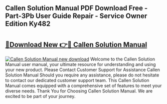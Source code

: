 ## Callen Solution Manual PDF Download Free - Part-3Pb User Guide Repair - Service Owner Edition Ky482

# <h2><a href="http://bc79516.oget.top/?id=Callen+Solution+Manual">🔗Download New 👉🔴 Callen Solution Manual</a></h2>

[![Callen Solution Manual new download](https://i.imgur.com/5g1atiW.png)](http://bc79516.oget.top/?id=Callen+Solution+Manual)
Welcome to the Callen Solution Manual user manual, your ultimate resource for understanding and using your new product. Please Contact Customer Support for Assistance Callen Solution Manual Should you require any assistance, please do not hesitate to contact our dedicated customer support team. This Callen Solution Manual comes equipped with a comprehensive set of features to meet your diverse needs. Thank You for Choosing Callen Solution Manual. We are excited to be part of your journey.
